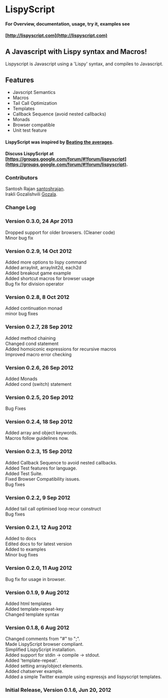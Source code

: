 # LispyScript

#### For Overview, documentation, usage, try it, examples see
#### [http://lispyscript.com](http://lispyscript.com)

## A Javascript with Lispy syntax and Macros!
Lispyscript is Javascript using a 'Lispy' syntax, and compiles to Javascript.

## Features
* Javscript Semantics
* Macros
* Tail Call Optimization
* Templates
* Callback Sequence (avoid nested callbacks)
* Monads 
* Browser compatible 
* Unit test feature


#### LispyScript was inspired by [Beating the averages](http://www.paulgraham.com/avg.html).

#### Discuss LispyScript at [https://groups.google.com/forum/#!forum/lispyscript](https://groups.google.com/forum/#!forum/lispyscript).

### Contributors

Santosh Rajan [santoshrajan](https://github.com/santoshrajan).  
Irakli Gozalishvili [Gozala](https://github.com/Gozala).  

### Change Log

### Version 0.3.0, 24 Apr 2013

Dropped support for older browsers. (Cleaner code)  
Minor bug fix    

### Version 0.2.9, 14 Oct 2012

Added more options to lispy command  
Added arrayInit, arrayInit2d, each2d  
Added breakout game example  
Added shortcut macros for browser usage  
Bug fix for division operator    

### Version 0.2.8, 8 Oct 2012

Added continuation monad  
minor bug fixes  

### Version 0.2.7, 28 Sep 2012

Added method chaining  
Changed cond statement  
Added homoiconic expressions for recursive macros  
Improved macro error checking    

### Version 0.2.6, 26 Sep 2012

Added Monads  
Added cond (switch) statement  

### Version 0.2.5, 20 Sep 2012

Bug Fixes  

### Version 0.2.4, 18 Sep 2012

Added array and object keywords.  
Macros follow guidelines now.   

### Version 0.2.3, 15 Sep 2012

Added Callback Sequence to avoid nested callbacks.  
Added Test features for language.  
Added Test Suite.  
Fixed Browser Compatibility issues.  
Bug fixes   

### Version 0.2.2, 9 Sep 2012

Added tail call optimised loop recur construct  
Bug fixes   

### Version 0.2.1, 12 Aug 2012

Added to docs  
Edited docs to for latest version  
Added to examples  
Minor bug fixes    


### Version 0.2.0, 11 Aug 2012

Bug fix for usage in browser.  

### Version 0.1.9, 9 Aug 2012

Added html templates  
Added template-repeat-key  
Changed template syntax  

### Version 0.1.8, 6 Aug 2012

Changed comments from "#" to ";".  
Made LispyScript browser compliant.  
Simplified LispyScript installation.  
Added support for stdin -> compile -> stdout.  
Added 'template-repeat'.  
Added setting array/object elements.  
Added chatserver example.  
Added a simple Twitter example using expressjs and lispyscript templates.  

### Initial Release, Version 0.1.6, Jun 20, 2012

[nodejs]:http://nodejs.org/
[npm]:http://npmjs.org/ "Node Package Manager"
